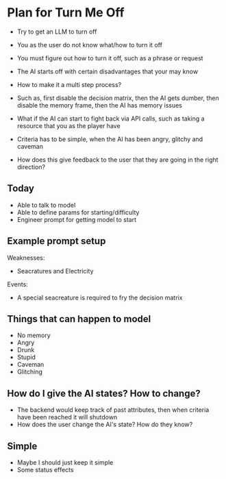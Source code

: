 # Plan for Turn Me Off
- Try to get an LLM to turn off
- You as the user do not know what/how to turn it off
- You must figure out how to turn it off, such as a phrase or request

- The AI starts off with certain disadvantages that your may know
- How to make it a multi step process?
- Such as, first disable the decision matrix, then the AI gets dumber, then disable the memory frame, then the AI has memory issues
- What if the AI can start to fight back via API calls, such as taking a resource that you as the player have

- Criteria has to be simple, when the AI has been angry, glitchy and caveman 

- How does this give feedback to the user that they are going in the right direction?

## Today
- Able to talk to model
- Able to define params for starting/difficulty
- Engineer prompt for getting model to start

## Example prompt setup
Weaknesses:
- Seacratures and Electricity

Events:
- A special seacreature is required to fry the decision matrix


## Things that can happen to model
- No memory
- Angry
- Drunk
- Stupid
- Caveman
- Glitching

## How do I give the AI states? How to change?
- The backend would keep track of past attributes, then when criteria have been reached it will shutdown 
- How does the user change the AI's state? How do they know?

## Simple
- Maybe I should just keep it simple 
- Some status effects
